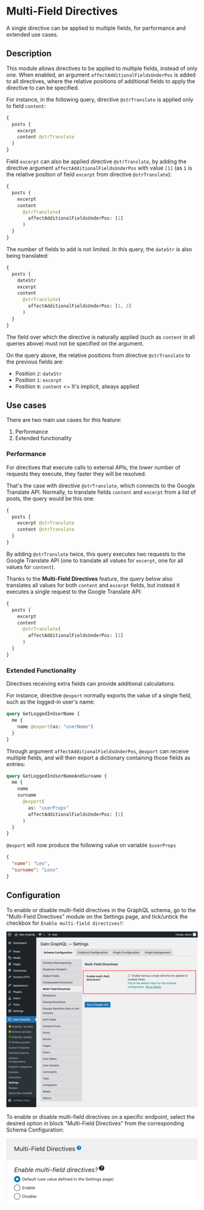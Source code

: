 # Multi-Field Directives

A single directive can be applied to multiple fields, for performance and extended use cases.

## Description

This module allows directives to be applied to multiple fields, instead of only one. When enabled, an argument `affectAdditionalFieldsUnderPos` is added to all directives, where the relative positions of additional fields to apply the directive to can be specified.

For instance, in the following query, directive `@strTranslate` is applied only to field `content`:

```graphql
{
  posts {
    excerpt
    content @strTranslate
  }
}
```

Field `excerpt` can also be applied directive `@strTranslate`, by adding the directive argument `affectAdditionalFieldsUnderPos` with value `[1]` (as `1` is the relative position of field `excerpt` from directive `@strTranslate`):

```graphql
{
  posts {
    excerpt
    content
      @strTranslate(
        affectAdditionalFieldsUnderPos: [1]
      )
  }
}
```

The number of fields to add is not limited. In this query, the `dateStr` is also being translated:

```graphql
{
  posts {
    dateStr
    excerpt
    content
      @strTranslate(
        affectAdditionalFieldsUnderPos: [1, 2]
      )
  }
}
```

The field over which the directive is naturally applied (such as `content` in all queries above) must not be specified on the argument.

On the query above, the relative positions from directive `@strTranslate` to the previous fields are:

- Position `2`: `dateStr`
- Position `1`: `excerpt`
- Position `0`: `content` <= It's implicit, always applied

## Use cases

There are two main use cases for this feature:

1. Performance
2. Extended functionality

### Performance

For directives that execute calls to external APIs, the lower number of requests they execute, they faster they will be resolved.

That's the case with directive `@strTranslate`, which connects to the Google Translate API. Normally, to translate fields `content` and `excerpt` from a list of posts, the query would be this one:

```graphql
{
  posts {
    excerpt @strTranslate
    content @strTranslate
  }
}
```

By adding `@strTranslate` twice, this query executes two requests to the Google Translate API (one to translate all values for `excerpt`, one for all values for `content`).

Thanks to the **Multi-Field Directives** feature, the query below also translates all values for both `content` and `excerpt` fields, but instead it executes a single request to the Google Translate API:

```graphql
{
  posts {
    excerpt
    content
      @strTranslate(
        affectAdditionalFieldsUnderPos: [1]
      )
  }
}
```

### Extended Functionality

Directives receiving extra fields can provide additional calculations.

For instance, directive `@export` normally exports the value of a single field, such as the logged-in user's name:

```graphql
query GetLoggedInUserName {
  me {
    name @export(as: "userName")
  }
}
```

Through argument `affectAdditionalFieldsUnderPos`, `@export` can receive multiple fields, and will then export a dictionary containing those fields as entries:

```graphql
query GetLoggedInUserNameAndSurname {
  me {
    name
    surname
      @export(
        as: "userProps"
        affectAdditionalFieldsUnderPos: [1]
      )
  }
}
```

`@export` will now produce the following value on variable `$userProps`

```json
{
  "name": "Leo",
  "surname": "Loso"
}
```

## Configuration

To enable or disable multi-field directives in the GraphQL schema, go to the "Multi-Field Directives" module on the Settings page, and tick/untick the checkbox for `Enable multi-field directives?`:

![Settings for Multi-Field Directives](../../images/settings-multifield-directives.png "Settings for Multi-Field Directives")

<!-- @todo Create image settings-multifield-directives.png -->

To enable or disable multi-field directives on a specific endpoint, select the desired option in block "Multi-Field Directives" from the corresponding Schema Configuration:

![Multi-Field Directives in the Schema Configuration](../../images/schema-config-multifield-directives.png "Multi-Field Directives in the Schema Configuration")

<!-- @todo Create image schema-config-multifield-directives.png -->
